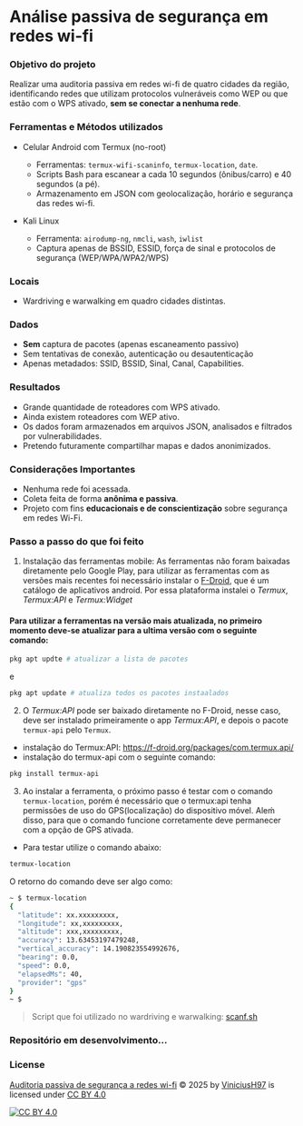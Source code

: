 # Análise passiva de segurança em redes wi-fi

### Objetivo do projeto
Realizar uma auditoria passiva em redes wi-fi de quatro cidades da região, identificando redes que utilizam protocolos vulneráveis como WEP ou que estão com o WPS ativado, **sem se conectar a nenhuma rede**.

### Ferramentas e Métodos utilizados
- Celular Android com Termux (no-root)
  - Ferramentas: `termux-wifi-scaninfo`, `termux-location`, `date`.
  - Scripts Bash para escanear a cada 10 segundos (ônibus/carro) e 40 segundos (a pé).
  - Armazenamento em JSON com geolocalização, horário e segurança das redes wi-fi.

- Kali Linux
  - Ferramenta: `airodump-ng`, `nmcli`, `wash`, `iwlist`
  - Captura apenas de BSSID, ESSID, força de sinal e protocolos de segurança (WEP/WPA/WPA2/WPS)

### Locais 
- Wardriving e warwalking em quadro cidades distintas.

### Dados
- **Sem** captura de pacotes (apenas escaneamento passivo)
- Sem tentativas de conexão, autenticação ou desautenticação
- Apenas metadados: SSID, BSSID, Sinal, Canal, Capabilities.

### Resultados
- Grande quantidade de roteadores com WPS ativado.
- Ainda existem roteadores com WEP ativo.
- Os dados foram armazenados em arquivos JSON, analisados e filtrados por vulnerabilidades.
- Pretendo futuramente compartilhar mapas e dados anonimizados.

### Considerações Importantes
- Nenhuma rede foi acessada.
- Coleta feita de forma **anônima e passiva**.
- Projeto com fins **educacionais e de conscientização** sobre segurança em redes Wi-Fi.

### Passo a passo do que foi feito

1. Instalação das ferramentas mobile: As ferramentas não foram baixadas diretamente pelo Google Play, para utilizar as ferramentas com as versões mais recentes foi necessário instalar o [F-Droid](https://f-droid.org/), que é um catálogo de aplicativos android. Por essa plataforma instalei o _Termux_, _Termux:API_ e _Termux:Widget_

#### Para utilizar a ferramentas na versão mais atualizada, no primeiro momento deve-se atualizar para a ultima versão com o seguinte comando:
```bash
pkg apt updte # atualizar a lista de pacotes
```
e

```bash
pkg apt update # atualiza todos os pacotes instaalados
```

2. O _Termux:API_ pode ser baixado diretamente no F-Droid, nesse caso, deve ser instalado primeiramente o app _Termux:API_, e depois o pacote `termux-api` pelo `Termux`.
  - instalação do Termux:API: https://f-droid.org/packages/com.termux.api/
  - instalação do termux-api com o seguinte comando:
```bash
pkg install termux-api
```
3. Ao instalar a ferramenta, o próximo passo é testar com o comando `termux-location`, porém é necessário que o termux:api tenha permissões de uso do GPS(localização) do dispositivo móvel. Aleḿ disso, para que o comando funcione corretamente deve permanecer com a opção de GPS ativada.

- Para testar utilize o comando abaixo:
```bash
termux-location
```
O retorno do comando deve ser algo como:

```bash
~ $ termux-location
{
  "latitude": xx.xxxxxxxxx,
  "longitude": xx,xxxxxxxxx,
  "altitude": xxx,xxxxxxxxx,
  "accuracy": 13.63453197479248,
  "vertical_accuracy": 14.190823554992676,
  "bearing": 0.0,
  "speed": 0.0,
  "elapsedMs": 40,
  "provider": "gps"
}
~ $
```

> Script que foi utilizado no wardriving e warwalking: [scanf.sh](https://github.com/ViniciusH97/Auditoria-passiva-de-seguranca-redes-wi-fi/blob/main/scanwf.sh)

### Repositório em desenvolvimento...

### License
<a href="https://github.com/ViniciusH97/Auditoria-passiva-de-seguranca-redes-wi-fi">Auditoria passiva de segurança a redes wi-fi</a> © 2025 by <a href="https://github.com/ViniciusH97">ViniciusH97</a> is licensed under <a href="https://creativecommons.org/licenses/by/4.0/">CC BY 4.0</a>


[![CC BY 4.0][cc-by-image]][cc-by]

[cc-by]: http://creativecommons.org/licenses/by/4.0/
[cc-by-image]: https://i.creativecommons.org/l/by/4.0/88x31.png
[cc-by-shield]: https://img.shields.io/badge/License-CC%20BY%204.0-lightgrey.svg
